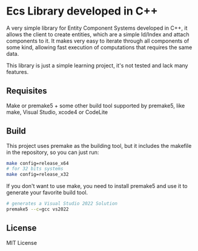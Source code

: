 # Ecs Library developed in C++
A very simple library for Entity Component Systems developed in C++, it allows
the client to create entities, which are a simple Id/Index and attach components to it.
It makes very easy to iterate through all components of some kind, allowing fast
execution of computations that requires the same data. 

This library is just a simple learning project, it's not tested and lack many features.

## Requisites
Make or premake5 + some other build tool supported
by premake5, like make, Visual Studio, xcode4 or CodeLite

## Build
This project uses premake as the building tool, but it includes the makefile
in the repository, so you can just run:

```bash
make config=release_x64
# for 32 bits systems
make config=release_x32
```

If you don't want to use make, you need to install premake5 and use it to generate
your favorite build tool.

```bash
# generates a Visual Studio 2022 Solution
premake5 --c=gcc vs2022
```

## License 
MIT License
